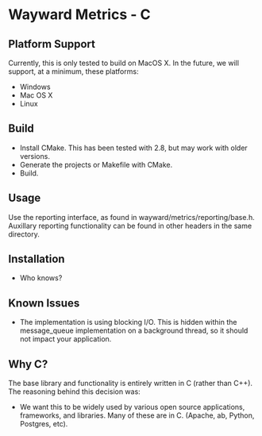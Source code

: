 Wayward Metrics - C
===================

Platform Support
----------------

Currently, this is only tested to build on MacOS X. In the future, we will support,
at a minimum, these platforms:

   * Windows
   * Mac OS X
   * Linux

Build
-----

   * Install CMake. This has been tested with 2.8, but may work with older versions.
   * Generate the projects or Makefile with CMake.
   * Build.

Usage
-----

Use the reporting interface, as found in wayward/metrics/reporting/base.h.  Auxillary
reporting functionality can be found in other headers in the same directory.

Installation
------------

   * Who knows?

Known Issues
------------

   * The implementation is using blocking I/O. This is hidden within the
     message_queue implementation on a background thread, so it should
     not impact your application.

Why C?
------

The base library and functionality is entirely written in C (rather than C++). The
reasoning behind this decision was:

   * We want this to be widely used by various open source applications, frameworks,
     and libraries. Many of these are in C. (Apache, ab, Python, Postgres, etc).

